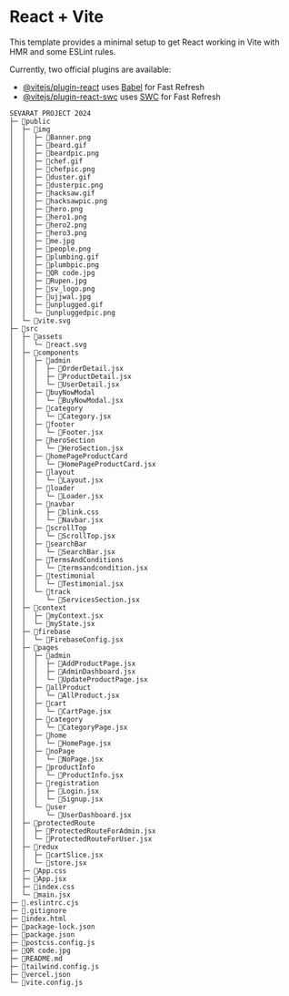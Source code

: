 # React + Vite

This template provides a minimal setup to get React working in Vite with HMR and some ESLint rules.

Currently, two official plugins are available:

- [@vitejs/plugin-react](https://github.com/vitejs/vite-plugin-react/blob/main/packages/plugin-react/README.md) uses [Babel](https://babeljs.io/) for Fast Refresh
- [@vitejs/plugin-react-swc](https://github.com/vitejs/vite-plugin-react-swc) uses [SWC](https://swc.rs/) for Fast Refresh

```
SEVARAT PROJECT 2024
├─ 📁public
│  ├─ 📁img
│  │  ├─ 📄Banner.png
│  │  ├─ 📄beard.gif
│  │  ├─ 📄beardpic.png
│  │  ├─ 📄chef.gif
│  │  ├─ 📄chefpic.png
│  │  ├─ 📄duster.gif
│  │  ├─ 📄dusterpic.png
│  │  ├─ 📄hacksaw.gif
│  │  ├─ 📄hacksawpic.png
│  │  ├─ 📄hero.png
│  │  ├─ 📄hero1.png
│  │  ├─ 📄hero2.png
│  │  ├─ 📄hero3.png
│  │  ├─ 📄me.jpg
│  │  ├─ 📄people.png
│  │  ├─ 📄plumbing.gif
│  │  ├─ 📄plumbpic.png
│  │  ├─ 📄QR code.jpg
│  │  ├─ 📄Rupen.jpg
│  │  ├─ 📄sv_logo.png
│  │  ├─ 📄ujjwal.jpg
│  │  ├─ 📄unplugged.gif
│  │  └─ 📄unpluggedpic.png
│  └─ 📄vite.svg
├─ 📁src
│  ├─ 📁assets
│  │  └─ 📄react.svg
│  ├─ 📁components
│  │  ├─ 📁admin
│  │  │  ├─ 📄OrderDetail.jsx
│  │  │  ├─ 📄ProductDetail.jsx
│  │  │  └─ 📄UserDetail.jsx
│  │  ├─ 📁buyNowModal
│  │  │  └─ 📄BuyNowModal.jsx
│  │  ├─ 📁category
│  │  │  └─ 📄Category.jsx
│  │  ├─ 📁footer
│  │  │  └─ 📄Footer.jsx
│  │  ├─ 📁heroSection
│  │  │  └─ 📄HeroSection.jsx
│  │  ├─ 📁homePageProductCard
│  │  │  └─ 📄HomePageProductCard.jsx
│  │  ├─ 📁layout
│  │  │  └─ 📄Layout.jsx
│  │  ├─ 📁loader
│  │  │  └─ 📄Loader.jsx
│  │  ├─ 📁navbar
│  │  │  ├─ 📄blink.css
│  │  │  └─ 📄Navbar.jsx
│  │  ├─ 📁scrollTop
│  │  │  └─ 📄ScrollTop.jsx
│  │  ├─ 📁searchBar
│  │  │  └─ 📄SearchBar.jsx
│  │  ├─ 📁TermsAndConditions
│  │  │  └─ 📄termsandcondition.jsx
│  │  ├─ 📁testimonial
│  │  │  └─ 📄Testimonial.jsx
│  │  └─ 📁track
│  │     └─ 📄ServicesSection.jsx
│  ├─ 📁context
│  │  ├─ 📄myContext.jsx
│  │  └─ 📄myState.jsx
│  ├─ 📁firebase
│  │  └─ 📄FirebaseConfig.jsx
│  ├─ 📁pages
│  │  ├─ 📁admin
│  │  │  ├─ 📄AddProductPage.jsx
│  │  │  ├─ 📄AdminDashboard.jsx
│  │  │  └─ 📄UpdateProductPage.jsx
│  │  ├─ 📁allProduct
│  │  │  └─ 📄AllProduct.jsx
│  │  ├─ 📁cart
│  │  │  └─ 📄CartPage.jsx
│  │  ├─ 📁category
│  │  │  └─ 📄CategoryPage.jsx
│  │  ├─ 📁home
│  │  │  └─ 📄HomePage.jsx
│  │  ├─ 📁noPage
│  │  │  └─ 📄NoPage.jsx
│  │  ├─ 📁productInfo
│  │  │  └─ 📄ProductInfo.jsx
│  │  ├─ 📁registration
│  │  │  ├─ 📄Login.jsx
│  │  │  └─ 📄Signup.jsx
│  │  └─ 📁user
│  │     └─ 📄UserDashboard.jsx
│  ├─ 📁protectedRoute
│  │  ├─ 📄ProtectedRouteForAdmin.jsx
│  │  └─ 📄ProtectedRouteForUser.jsx
│  ├─ 📁redux
│  │  ├─ 📄cartSlice.jsx
│  │  └─ 📄store.jsx
│  ├─ 📄App.css
│  ├─ 📄App.jsx
│  ├─ 📄index.css
│  └─ 📄main.jsx
├─ 📄.eslintrc.cjs
├─ 📄.gitignore
├─ 📄index.html
├─ 📄package-lock.json
├─ 📄package.json
├─ 📄postcss.config.js
├─ 📄QR code.jpg
├─ 📄README.md
├─ 📄tailwind.config.js
├─ 📄vercel.json
└─ 📄vite.config.js
```